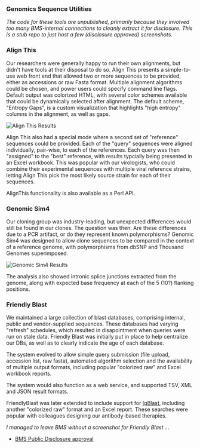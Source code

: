### Genomics Sequence Utilities

_The code for these tools are unpublished, primarily because they
involved too many BMS-internal connections to cleanly extract it for
disclosure. This is a stub repo to just host a few (disclosure
approved) screenshots._

### Align This

Our researchers were generally happy to run their own alignments, but
didn't have tools at their disposal to do so. Align This presents a
simple-to-use web front end that allowed two or more sequences to be
provided, either as accessions or raw Fasta format. Multiple alignment
algorithms could be chosen, and power users could specify command line
flags. Default output was colorized HTML, with several color schemes
available that could be dynamically selected after alignment. The
default scheme, "Entropy Gaps", is a custom visualization that
highlights "high entropy" columns in the alignment, as well as gaps.

![Align This Results][AlignThis]

Align This also had a special mode where a second set of "reference"
sequences could be provided. Each of the "query" sequences were
aligned individually, pair-wise, to each of the references. Each query
was then "assigned" to the "best" reference, with results typcially
being presented in an Excel workbook. This was popular with our
virologists, who could combine their experimental sequences with
multiple viral reference strains, letting Align This pick the most
likely source strain for each of their sequences.

AlignThis functionality is also available as a Perl API.

### Genomic Sim4

Our cloning group was industry-leading, but unexpected differences
would still be found in our clones. The question was then: Are these
differences due to a PCR artifact, or do they represent known
polymorphisms? Genomic Sim4 was designed to allow clone sequences to
be compared in the context of a reference genome, with polymorphisms
from dbSNP and Thousand Genomes superimposed.

![Genomic Sim4 Results][GenomicSim4]

The analysis also showed intronic splice junctions extracted from the
genome, along with expected base frequency at each of the 5 (10?)
flanking positions.

### Friendly Blast

We maintained a large collection of blast databases, comprising
internal, public and vendor-supplied sequences. These databases had
varying "refresh" schedules, which resulted in disapointment when
queries were run on stale data. Friendly Blast was initially put in
place to help centralize our DBs, as well as to clearly indicate the
age of each database.

The system evolved to allow simple query submission (file upload,
accession list, raw fasta), automated algorithm selection and the
availability of multiple output formats, including popular "colorized
raw" and Excel workbook reports.

The system would also function as a web service, and supported TSV,
XML and JSON result formats.

FriendlyBlast was later extended to include support for
[IgBlast][IgBlast], including another "colorized raw" format and an
Excel report. These searches were popular with colleagues designing
our antibody-based therapies.

_I managed to leave BMS without a screenshot for Friendly Blast ..._

* [BMS Public Disclosure approval](PubD-Disclosure-Approval.md)

[AlignThis]: img/AlignThis.png
[GenomicSim4]: img/GenomicSim4.png
[IgBlast]: https://www.ncbi.nlm.nih.gov/igblast/
